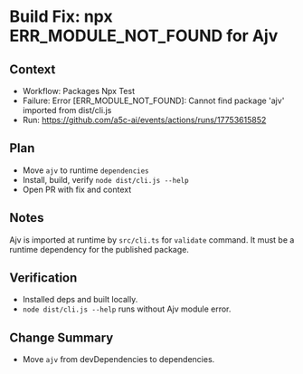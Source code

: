 # Build Fix: npx ERR_MODULE_NOT_FOUND for Ajv

## Context

- Workflow: Packages Npx Test
- Failure: Error [ERR_MODULE_NOT_FOUND]: Cannot find package 'ajv' imported from dist/cli.js
- Run: https://github.com/a5c-ai/events/actions/runs/17753615852

## Plan

- Move `ajv` to runtime `dependencies`
- Install, build, verify `node dist/cli.js --help`
- Open PR with fix and context

## Notes

Ajv is imported at runtime by `src/cli.ts` for `validate` command. It must be a runtime dependency for the published package.

## Verification

- Installed deps and built locally.
- `node dist/cli.js --help` runs without Ajv module error.

## Change Summary

- Move `ajv` from devDependencies to dependencies.
